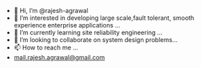 - 👋 Hi, I’m @rajesh-agrawal
- 👀 I’m interested in developing large scale,fault tolerant, smooth experience enterprise applications ...
- 🌱 I’m currently learning site reliability engineering ...
- 💞️ I’m looking to collaborate on system design problems...
- 📫 How to reach me ...
- mail.rajesh.agrawal@gmail.com
	
